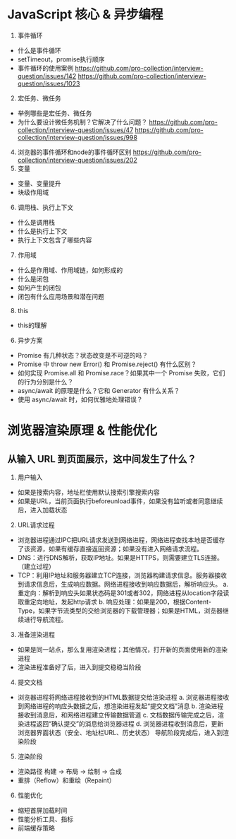 # JavaScript 核心 & 异步编程
1. 事件循环
  * 什么是事件循环
  * setTimeout，promise执行顺序 
  * 事件循环的使用案例
https://github.com/pro-collection/interview-question/issues/142
https://github.com/pro-collection/interview-question/issues/1023
2. 宏任务、微任务
  * 举例哪些是宏任务、微任务
  * 为什么要设计微任务机制？它解决了什么问题？
https://github.com/pro-collection/interview-question/issues/47
https://github.com/pro-collection/interview-question/issues/998
4. 浏览器的事件循环和node的事件循环区别
https://github.com/pro-collection/interview-question/issues/202
5. 变量
  * 变量、变量提升
  * 块级作用域
6. 调用栈、执行上下文
  * 什么是调用栈
  * 什么是执行上下文
  * 执行上下文包含了哪些内容
7. 作用域
  * 什么是作用域、作用域链，如何形成的
  * 什么是闭包
  * 如何产生的闭包
  * 闭包有什么应用场景和潜在问题
8. this
  * this的理解
6. 异步方案
  * Promise 有几种状态？状态改变是不可逆的吗？
  * Promise 中 throw new Error() 和 Promise.reject() 有什么区别？
  * 如何实现 Promise.all 和 Promise.race？如果其中一个 Promise 失败，它们的行为分别是什么？
  * async/await 的原理是什么？它和 Generator 有什么关系？
  * 使用 async/await 时，如何优雅地处理错误？

# 浏览器渲染原理 & 性能优化

## 从输入 URL 到页面展示，这中间发生了什么？
1. 用户输入
  * 如果是搜索内容，地址栏使用默认搜索引擎搜索内容
  * 如果是URL，当前页面执行beforeunload事件，如果没有监听或者同意继续后，进入加载状态
2. URL请求过程
  * 浏览器进程通过IPC把URL请求发送到网络进程，网络进程查找本地是否缓存了该资源，如果有缓存直接返回资源；如果没有进入网络请求流程。
  * DNS：进行DNS解析，获取IP地址。如果是HTTPS，则需要建立TLS连接。（建立过程）
  * TCP：利用IP地址和服务器建立TCP连接，浏览器构建请求信息。服务器接收到请求信息后，生成响应数据。网络进程接收到响应数据后，解析响应头。
    a. 重定向：解析到响应头如果状态码是301或者302，网络进程从location字段读取重定向地址，发起http请求
    b. 响应处理：如果是200，根据Content-Type，如果字节流类型的交给浏览器的下载管理器；如果是HTML，浏览器继续进行导航流程。

3. 准备渲染进程
  * 如果是同一站点，那么复用渲染进程；其他情况，打开新的页面使用新的渲染进程
  * 渲染进程准备好了后，进入到提交稳稳当阶段
4. 提交文档
  * 浏览器进程将网络进程接收到的HTML数据提交给渲染进程
    a. 浏览器进程接收到网络进程的响应头数据之后，想渲染进程发起“提交文档”消息
    b. 渲染进程接收到消息后，和网络进程建立传输数据管道
    c. 文档数据传输完成之后，渲染进程返回“确认提交”的消息给浏览器进程
    d. 浏览器进程收到消息后，更新浏览器界面状态（安全、地址栏URL、历史状态）
  导航阶段完成后，进入到渲染阶段
5. 渲染阶段
  * 渲染路径 构建 -> 布局 -> 绘制 -> 合成
  * 重排（Reflow）和重绘（Repaint）

6. 性能优化
  * 缩短首屏加载时间
  * 性能分析工具、指标
  * 前端缓存策略